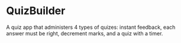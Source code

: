 # QuizBuilder

A quiz app that administers 4 types of quizes: instant feedback, each answer must be right, decrement marks, and a quiz with a timer. 
